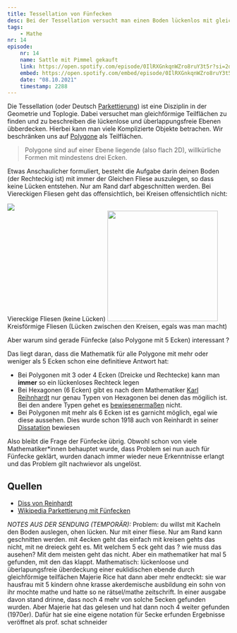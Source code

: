 ```yaml
---
title: Tessellation von Fünfecken
desc: Bei der Tessellation versucht man einen Boden lückenlos mit gleichen Fliesen auszulegen. Nimmt man Fünfecke steht man hier vor einer spannenden Aufgabe mit viel Hisotrie und Anwendung z.B. in Computer Graphics
tags:
    - Mathe
nr: 14
episode:
    nr: 14
    name: Sattle mit Pimmel gekauft
    link: https://open.spotify.com/episode/0IlRXGnkqnWZro8ruY3t5r?si=2d47557d34c343a0
    embed: https://open.spotify.com/embed/episode/0IlRXGnkqnWZro8ruY3t5r?theme=0&t=2288
    date: "08.10.2021"
    timestamp: 2288
---
```


Die Tessellation (oder Deutsch [Parkettierung](https://de.wikipedia.org/wiki/Parkettierung)) ist eine Disziplin in der Geometrie und Toplogie. Dabei versuchet man gleichförmige Teilflächen zu finden und zu beschreiben die lückenlose und überlappungsfreie Ebenen übberdecken. Hierbei kann man viele Komplizierte Objekte betrachen. Wir beschränken uns auf [Polygone](https://de.wikipedia.org/wiki/Polygon) als Teilflächen.

> Polygone sind auf einer Ebene liegende (also flach 2D), willkürliche Formen mit mindestens drei Ecken.

Etwas Anschaulicher formuliert, besteht die Aufgabe darin deinen Boden (der Rechteckig ist) mit immer der Gleichen Fliese auszulegen, so dass keine Lücken entstehen. Nur am Rand darf abgeschnitten werden. Bei Viereckigen Fliesen geht das offensichtlich, bei Kreisen offensichtlich nicht:

<span class="img_container">
<img src="https://upload.wikimedia.org/wikipedia/commons/7/73/Tiling_Regular_4-4_Square.svg" class="img_small" /><br />
<span> Viereckige Fliesen (keine Lücken)</span>
</span>
<span class="img_container">
<img src="https://upload.wikimedia.org/wikipedia/commons/8/84/16_circles_in_a_square.svg" class="img_small" style="width:250px" /> <br />
<span> Kreisförmige Fliesen (Lücken zwischen den Kreisen, egals was man macht)</span>
</span>

Aber warum sind gerade Fünfecke (also Polygone mit 5 Ecken) interessant ?

Das liegt daran, dass die Mathematik für alle Polygone mit mehr oder weniger als 5 Ecken schon eine definitieve Antwort hat:

* Bei Polygonen mit 3 oder 4 Ecken (Dreicke und Rechtecke) kann man **immer** so ein lückenloses Rechteck legen
* Bei Hexagonen (6 Ecken) gibt es nach dem Mathematiker [Karl Reihnhardt](https://de.wikipedia.org/wiki/Karl_Reinhardt_(Mathematiker)) nur genau Typen von Hexagonen bei denen das mögilich ist. Bei den andere Typen gehet es [bewiesenermaßen](https://gdz.sub.uni-goettingen.de/id/PPN316479497?tify={%22panX%22:0.326,%22panY%22:0.664,%22view%22:%22toc%22,%22zoom%22:0.527}) nicht.
* Bei Polygonen mit mehr als 6 Ecken ist es garnicht möglich, egal wie diese aussehen. Dies wurde schon 1918 auch von Reinhardt in seiner [Dissatation](https://gdz.sub.uni-goettingen.de/id/PPN316479497?tify={%22panX%22:0.326,%22panY%22:0.664,%22view%22:%22toc%22,%22zoom%22:0.527}) bewiesen

Also bleibt die Frage der Fünfecke übrig. Obwohl schon von viele Mathematiker\*innen behauptet wurde, dass Problem sei nun auch für Fünfecke geklärt, wurden danach immer wieder neue Erkenntnisse erlangt und das Problem gilt nachwievor als ungelöst.

##

## Quellen
* [Diss von Reinhardt](https://gdz.sub.uni-goettingen.de/id/PPN316479497?tify={%22panX%22:0.326,%22panY%22:0.664,%22view%22:%22toc%22,%22zoom%22:0.527})
* [Wikipedia Parkettierung mit Fünfecken](https://de.wikipedia.org/wiki/Parkettierung_mit_F%C3%BCnfecken)


_NOTES AUS DER SENDUNG (TEMPORÄR):_
Problem: du willst mit Kacheln den Boden auslegen, ohen lücken.
Nur mit einer fliese. Nur am Rand kann geschnitten werden.
mit 4ecken geht das einfach
mit kreisen gehts das nicht, mit ne dreieck geht es.
Mit welchem 5 eck geht das ? wie muss das ausehen?
Mit dem meisten geht das nicht. Aber ein mathematiker hat mal 5  gefunden, mit den das klappt.
Mathematisch: lückenloose und überlapungsfreie überdeckung einer euklidischen ebende durch gleichförmige teilfächen
Majerie Rice hat dann aber mehr endteckt:
sie war hausfrau mit 5 kindern ohne krasse akerdemische ausbildung
ein sohn von ihr mochte mathe und hatte so ne rätsel/mathe zeitschrift.
In einer ausgabe davon stand drinne, dass noch 4 mehr von solche 5ecken gefunden wurden.
Aber Majerie hat das gelesen und hat dann noch 4 weiter gefunden (1970er).
Dafür hat sie eine eigene notation für 5ecke erfunden 
Ergebnisse veröffnet als prof. schat schneider